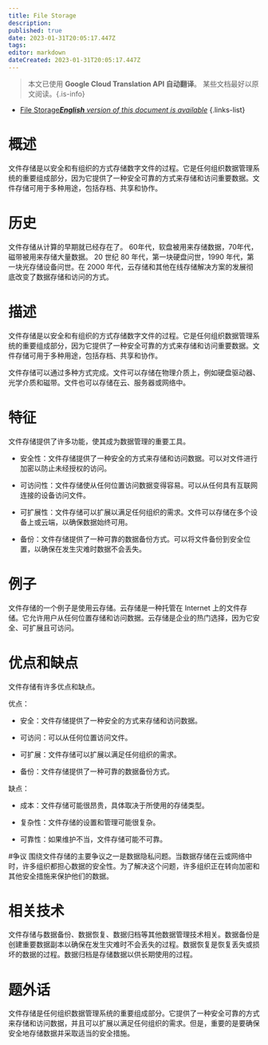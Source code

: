 ```yaml
---
title: File Storage
description: 
published: true
date: 2023-01-31T20:05:17.447Z
tags: 
editor: markdown
dateCreated: 2023-01-31T20:05:17.447Z
---
```


> 本文已使用 **Google Cloud Translation API 自动翻译**。
某些文档最好以原文阅读。{.is-info}

- [File Storage***English** version of this document is available*](/en/Knowledge-base/Dictionary/file-storage)
{.links-list}


# 概述
文件存储是以安全和有组织的方式存储数字文件的过程。它是任何组织数据管理系统的重要组成部分，因为它提供了一种安全可靠的方式来存储和访问重要数据。文件存储可用于多种用途，包括存档、共享和协作。

# 历史
文件存储从计算的早期就已经存在了。 60年代，软盘被用来存储数据，70年代，磁带被用来存储大量数据。 20 世纪 80 年代，第一块硬盘问世，1990 年代，第一块光存储设备问世。在 2000 年代，云存储和其他在线存储解决方案的发展彻底改变了数据存储和访问的方式。

# 描述
文件存储是以安全和有组织的方式存储数字文件的过程。它是任何组织数据管理系统的重要组成部分，因为它提供了一种安全可靠的方式来存储和访问重要数据。文件存储可用于多种用途，包括存档、共享和协作。

文件存储可以通过多种方式完成。文件可以存储在物理介质上，例如硬盘驱动器、光学介质和磁带。文件也可以存储在云、服务器或网络中。

# 特征
文件存储提供了许多功能，使其成为数据管理的重要工具。

- 安全性：文件存储提供了一种安全的方式来存储和访问数据。可以对文件进行加密以防止未经授权的访问。

- 可访问性：文件存储使从任何位置访问数据变得容易。可以从任何具有互联网连接的设备访问文件。

- 可扩展性：文件存储可以扩展以满足任何组织的需求。文件可以存储在多个设备上或云端，以确保数据始终可用。

- 备份：文件存储提供了一种可靠的数据备份方式。可以将文件备份到安全位置，以确保在发生灾难时数据不会丢失。

# 例子
文件存储的一个例子是使用云存储。云存储是一种托管在 Internet 上的文件存储。它允许用户从任何位置存储和访问数据。云存储是企业的热门选择，因为它安全、可扩展且可访问。

# 优点和缺点
文件存储有许多优点和缺点。

优点：

- 安全：文件存储提供了一种安全的方式来存储和访问数据。

- 可访问：可以从任何位置访问文件。

- 可扩展：文件存储可以扩展以满足任何组织的需求。

- 备份：文件存储提供了一种可靠的数据备份方式。

缺点：

- 成本：文件存储可能很昂贵，具体取决于所使用的存储类型。

- 复杂性：文件存储的设置和管理可能很复杂。

- 可靠性：如果维护不当，文件存储可能不可靠。

#争议
围绕文件存储的主要争议之一是数据隐私问题。当数据存储在云或网络中时，许多组织都担心数据的安全性。为了解决这个问题，许多组织正在转向加密和其他安全措施来保护他们的数据。

# 相关技术
文件存储与数据备份、数据恢复、数据归档等其他数据管理技术相关。数据备份是创建重要数据副本以确保在发生灾难时不会丢失的过程。数据恢复是恢复丢失或损坏的数据的过程。数据归档是存储数据以供长期使用的过程。

# 题外话
文件存储是任何组织数据管理系统的重要组成部分。它提供了一种安全可靠的方式来存储和访问数据，并且可以扩展以满足任何组织的需求。但是，重要的是要确保安全地存储数据并采取适当的安全措施。